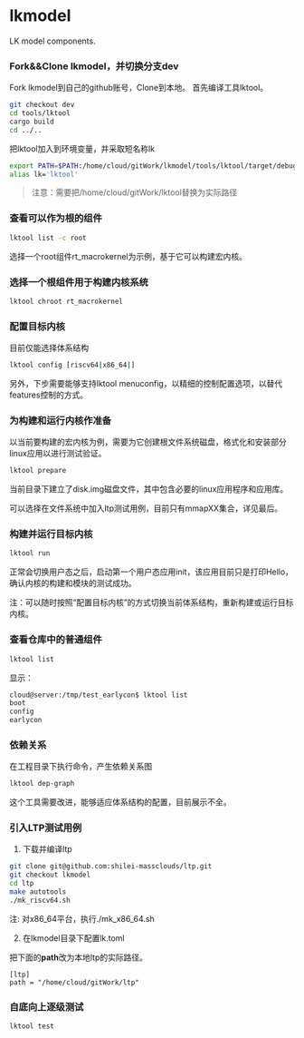 # lkmodel
LK model components.

### Fork&&Clone lkmodel，并切换分支dev

Fork lkmodel到自己的github账号，Clone到本地。
首先编译工具lktool。

```sh
git checkout dev
cd tools/lktool
cargo build
cd ../..
```

把lktool加入到环境变量，并采取短名称lk

```sh
export PATH=$PATH:/home/cloud/gitWork/lkmodel/tools/lktool/target/debug
alias lk='lktool'
```

> 注意：需要把/home/cloud/gitWork/lktool替换为实际路径

### 查看可以作为根的组件

```sh
lktool list -c root
```

选择一个root组件rt_macrokernel为示例，基于它可以构建宏内核。

### 选择一个根组件用于构建内核系统

```sh
lktool chroot rt_macrokernel
```

### 配置目标内核

目前仅能选择体系结构

```sh
lktool config [riscv64|x86_64|]
```

另外，下步需要能够支持lktool menuconfig，以精细的控制配置选项，以替代features控制的方式。

### 为构建和运行内核作准备

以当前要构建的宏内核为例，需要为它创建根文件系统磁盘，格式化和安装部分linux应用以进行测试验证。

```sh
lktool prepare
```

当前目录下建立了disk.img磁盘文件，其中包含必要的linux应用程序和应用库。

可以选择在文件系统中加入ltp测试用例，目前只有mmapXX集合，详见最后。

### 构建并运行目标内核

```rust
lktool run
```

正常会切换用户态之后，启动第一个用户态应用init，该应用目前只是打印Hello，确认内核的构建和模块的测试成功。

注：可以随时按照“配置目标内核”的方式切换当前体系结构，重新构建或运行目标内核。

### 查看仓库中的普通组件

```sh
lktool list
```

显示：

```sh
cloud@server:/tmp/test_earlycon$ lktool list
boot
config
earlycon
```

### 依赖关系

在工程目录下执行命令，产生依赖关系图

```sh
lktool dep-graph
```

这个工具需要改进，能够适应体系结构的配置，目前展示不全。

### 引入LTP测试用例

1. 下载并编译ltp

```sh
git clone git@github.com:shilei-massclouds/ltp.git
git checkout lkmodel
cd ltp
make autotools
./mk_riscv64.sh
```

注: 对x86_64平台，执行./mk_x86_64.sh

2. 在lkmodel目录下配置lk.toml

把下面的**path**改为本地ltp的实际路径。

```
[ltp]
path = "/home/cloud/gitWork/ltp"
```

### 自底向上逐级测试

```sh
lktool test
```
